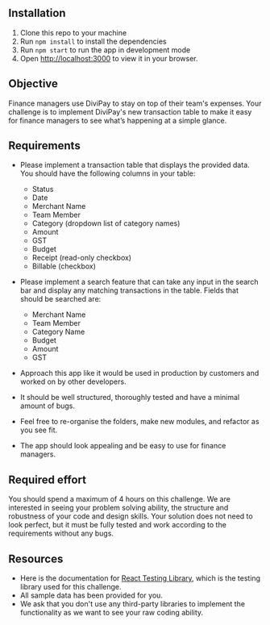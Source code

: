 ## Installation

1) Clone this repo to your machine
2) Run `npm install` to install the dependencies
3) Run `npm start` to run the app in development mode
4) Open [http://localhost:3000](http://localhost:3000) to view it in your browser.

## Objective
Finance managers use DiviPay to stay on top of their team's expenses. Your challenge is to implement DiviPay's new transaction table to make it easy for finance managers to see what’s happening at a simple glance.

## Requirements
- Please implement a transaction table that displays the provided data. You should have the following columns in your table:
    - Status
    - Date
    - Merchant Name
    - Team Member
    - Category (dropdown list of category names)
    - Amount
    - GST
    - Budget
    - Receipt (read-only checkbox)
    - Billable (checkbox)

- Please implement a search feature that can take any input in the search bar and display any matching transactions in the table. Fields that should be searched are:
    - Merchant Name
    - Team Member
    - Category Name
    - Budget
    - Amount
    - GST   

- Approach this app like it would be used in production by customers and worked on by other developers.
- It should be well structured, thoroughly tested and have a minimal amount of bugs.
- Feel free to re-organise the folders, make new modules, and refactor as you see fit.
- The app should look appealing and be easy to use for finance managers.

## Required effort
You should spend a maximum of 4 hours on this challenge. We are interested in seeing your problem solving ability, the structure and robustness of your code and design skills. Your solution does not need to look perfect, but it must be fully tested and work according to the requirements without any bugs.

## Resources
- Here is the documentation for [React Testing Library](https://testing-library.com/docs/react-testing-library/intro), which is the testing library used for this challenge.
- All sample data has been provided for you.
- We ask that you don't use any third-party libraries to implement the functionality as we want to see your raw coding ability. 
